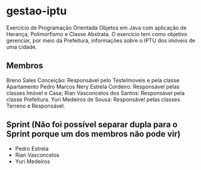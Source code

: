 # gestao-iptu
Exercício de Programação Orientada Objetos em Java com aplicação de Herança, Polimorfismo e Classe Abstrata. O exercício tem como objetivo gerenciar, por meio da Prefeitura, informações sobre o IPTU dos imóveis de uma cidade.

## Membros

Breno Sales Conceição: Responsável pelo TesteImoveis e pela classe Apartamento
Pedro Marcos Nery Estrela Cordeiro: Responsável pelas classes Imóvel e Casa;
Rian Vasconcelos dos Santos: Responsável pela classe Prefeitura.
Yuri Medeiros de Sousa: Responsável pelas classes Terreno e Responsável.


## Sprint (Não foi possível separar dupla para o Sprint porque um dos membros não pode vir)
* Pedro Estrela
* Rian Vasconcelos
* Yuri Medeiros
